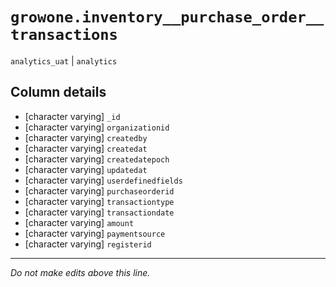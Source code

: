 # `growone.inventory__purchase_order__transactions`
`analytics_uat` | `analytics`

## Column details
* [character varying] `_id`
* [character varying] `organizationid`
* [character varying] `createdby`
* [character varying] `createdat`
* [character varying] `createdatepoch`
* [character varying] `updatedat`
* [character varying] `userdefinedfields`
* [character varying] `purchaseorderid`
* [character varying] `transactiontype`
* [character varying] `transactiondate`
* [character varying] `amount`
* [character varying] `paymentsource`
* [character varying] `registerid`

-------------------------------------------------------------------------------
*Do not make edits above this line.*
